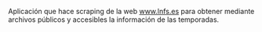 Aplicación que hace scraping de la web www.lnfs.es para obtener mediante archivos públicos y accesibles la información de las temporadas.